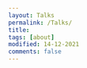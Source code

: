 ```yaml
---
layout: Talks
permalink: /Talks/
title: 
tags: [about]
modified: 14-12-2021
comments: false
---
```

